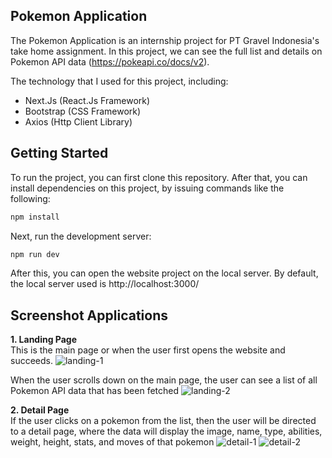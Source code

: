 ## Pokemon Application
The Pokemon Application is an internship project for PT Gravel Indonesia's take home assignment. In this project, we can see the full list and details on Pokemon API data (https://pokeapi.co/docs/v2).

The technology that I used for this project, including:
- Next.Js (React.Js Framework)
- Bootstrap (CSS Framework)
- Axios (Http Client Library)

## Getting Started
To run the project, you can first clone this repository. After that, you can install dependencies on this project, by issuing commands like the following:

```bash
npm install
```

Next, run the development server:

```bash
npm run dev
```

After this, you can open the website project on the local server. By default, the local server used is http://localhost:3000/

## Screenshot Applications
**1. Landing Page** <br/>
This is the main page or when the user first opens the website and succeeds.
![landing-1](https://user-images.githubusercontent.com/55655608/216897432-a83d5b0c-7950-4906-ab2b-c17ed883f0ef.png)

When the user scrolls down on the main page, the user can see a list of all Pokemon API data that has been fetched
![landing-2](https://user-images.githubusercontent.com/55655608/216898048-5580172a-186b-4dc0-a42e-85029944b661.png)

**2. Detail Page** <br/>
If the user clicks on a pokemon from the list, then the user will be directed to a detail page, where the data will display the image, name, type, abilities, weight, height, stats, and moves of that pokemon
![detail-1](https://user-images.githubusercontent.com/55655608/216898486-b7d384de-73eb-49f3-979f-b3b3ece37e94.png)
![detail-2](https://user-images.githubusercontent.com/55655608/216898883-b460133d-b77e-4dbe-8048-14be2f562e83.png)
